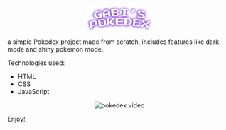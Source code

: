 <center><img src="./src/imagens/pokedex.png" alt="Pokedex logo" width=150px ></center>

 a simple Pokedex project made from scratch, includes features like dark mode and shiny pokemon mode.
 
 Technologies used:
 - HTML
 - CSS
 - JavaScript
 
<center><img src="./src/imagens/gpokedex.gif" alt="pokedex video"></center>

Enjoy!